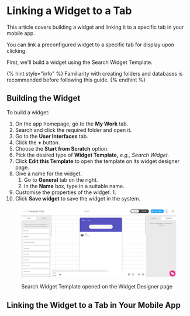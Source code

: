 # Linking a Widget to a Tab

This article covers building a widget and linking it to a specific tab in your mobile app.

You can link a preconfigured widget to a specific tab for display upon clicking.

First, we'll build a widget using the Search Widget Template.

{% hint style="info" %}
Familiarity with creating folders and databases is recommended before following this guide.
{% endhint %}

## Building the Widget

To build a widget:

1. On the app homepage, go to the **My Work** tab.
2. Search and click the required folder and open it.
3. Go to the **User Interfaces** tab.
4. Click the **+** button.
5. Choose the **Start from Scratch** option.
6. Pick the desired type of **Widget Template,** _e.g., Search Widget._
7. Click **Edit this Template** to open the template on its widget designer page.
8. Give a name for the widget.
   1. Go to **General** tab on the right.
   2. In the **Name** box, type in a suitable name.
9. Customise the properties of the widget.
   1.
10. Click **Save widget** to save the widget in the system.



<figure><img src="../../../.gitbook/assets/Search Widget template_1.png" alt=""><figcaption><p>Search Widget Template opened on the Widget Designer page</p></figcaption></figure>



## Linking the Widget to a Tab in Your Mobile App

